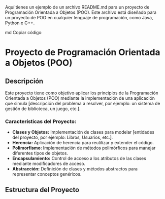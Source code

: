 

Aquí tienes un ejemplo de un archivo README.md para un proyecto de Programación Orientada a Objetos (POO). Este archivo está diseñado para un proyecto de POO en cualquier lenguaje de programación, como Java, Python o C++.

md
Copiar código
# Proyecto de Programación Orientada a Objetos (POO)

## Descripción

Este proyecto tiene como objetivo aplicar los principios de la Programación Orientada a Objetos (POO) mediante la implementación de una aplicación que simula [descripción del problema a resolver, por ejemplo: un sistema de gestión de biblioteca, un juego, etc.].

### Características del Proyecto:

- **Clases y Objetos:** Implementación de clases para modelar [entidades del proyecto, por ejemplo: Libros, Usuarios, etc.].
- **Herencia:** Aplicación de herencia para reutilizar y extender el código.
- **Polimorfismo:** Implementación de métodos polimórficos para manejar diferentes tipos de objetos.
- **Encapsulamiento:** Control de acceso a los atributos de las clases mediante modificadores de acceso.
- **Abstracción:** Definición de clases y métodos abstractos para representar conceptos genéricos.

## Estructura del Proyecto
